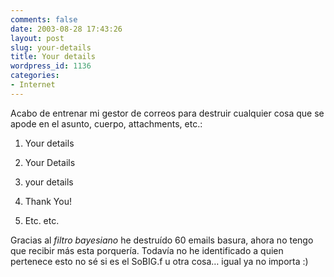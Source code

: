 ```yaml
---
comments: false
date: 2003-08-28 17:43:26
layout: post
slug: your-details
title: Your details
wordpress_id: 1136
categories:
- Internet
---
```


Acabo de entrenar mi gestor de correos para destruir cualquier cosa que se apode en el asunto, cuerpo, attachments, etc.:







  1. Your details

	
  2. Your Details

	
  3. your details

	
  4. Thank You!

	
  5. Etc. etc.





Gracias al _filtro bayesiano_  he destruído 60 emails basura, ahora no tengo que recibir más esta porquería. Todavía no he identificado a quien pertenece esto no sé si es el SoBIG.f u otra cosa… igual ya no importa :)




 

